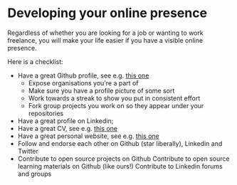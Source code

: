 # Developing your online presence

Regardless of whether you are looking for a job or wanting to work freelance, you will make your life easier if you have a visible online presence.

Here is a checklist:

- Have a great Github profile, see e.g. [this one](https://github.com/nelsonic)
  - Expose organisations you're a part of
  - Make sure you have a profile picture of some sort
  - Work towards a streak to show you put in consistent effort
  - Fork group projects you work on so they appear under your repositories
- Have a great profile on Linkedin;
- Have a great CV, see e.g. [this one](https://github.com/Neats29/CV)
- Have a great personal website, see e.g. [this one](http://www.rleonardi.com/interactive-resume/)
- Follow and endorse each other on Github (star liberally), Linkedin and Twitter
- Contribute to open source projects on Github
Contribute to open source learning materials on Github (like ours!)
Contribute to Linkedin forums and groups